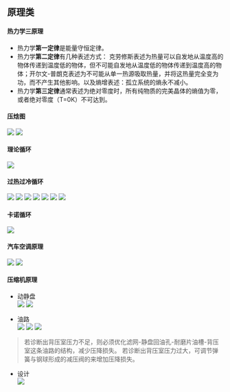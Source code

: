 ## 原理类
#### 热力学三原理
- 热力学**第一定律**是能量守恒定律。 
- 热力学**第二定律**有几种表述方式： 克劳修斯表述为热量可以自发地从温度高的物体传递到温度低的物体，但不可能自发地从温度低的物体传递到温度高的物体；开尔文-普朗克表述为不可能从单一热源吸取热量，并将这热量完全变为功，而不产生其他影响。以及熵增表述：孤立系统的熵永不减小。 
- 热力学**第三定律**通常表述为绝对零度时，所有纯物质的完美晶体的熵值为零，或者绝对零度（T=0K）不可达到。

#### 压焓图
![](https://ddns.smpi.top:10000/md_attachments/Pasted%20image%2020220323133444.png)
![](https://ddns.smpi.top:10000/md_attachments/Pasted%20image%2020220323134950.png)

#### 理论循环
![](https://ddns.smpi.top:10000/md_attachments/Pasted%20image%2020220323133756.png)

#### 过热过冷循环
![](https://ddns.smpi.top:10000/md_attachments/Pasted%20image%2020220323135131.png)
![](https://ddns.smpi.top:10000/md_attachments/Pasted%20image%2020220323135356.png)
![](https://ddns.smpi.top:10000/md_attachments/Pasted%20image%2020220323135756.png)
![](https://ddns.smpi.top:10000/md_attachments/Pasted%20image%2020220323140100.png)
![](https://ddns.smpi.top:10000/md_attachments/Pasted%20image%2020220323140310.png)
![](https://ddns.smpi.top:10000/md_attachments/Pasted%20image%2020220323155156.png)
![](https://ddns.smpi.top:10000/md_attachments/Pasted%20image%2020220407150801.png)

#### 卡诺循环
![](https://ddns.smpi.top:10000/md_attachments/Pasted%20image%2020220422144353.png)

#### 汽车空调原理
![](https://ddns.smpi.top:10000/md_attachments/Pasted%20image%2020220322161136.png)
![](https://ddns.smpi.top:10000/md_attachments/Pasted%20image%2020220303164703.png)

#### 压缩机原理
- 动静盘  
![](https://ddns.smpi.top:10000/md_attachments/Pasted%20image%2020220323131115.png)
![](https://ddns.smpi.top:10000/md_attachments/Pasted%20image%2020220323131227.png)

- 油路  
![](https://ddns.smpi.top:10000/md_attachments/Pasted%20image%2020220323131400.png)
![](https://ddns.smpi.top:10000/md_attachments/Pasted%20image%2020220323131612.png)
![](https://ddns.smpi.top:10000/md_attachments/Pasted%20image%2020220323131857.png)
> 若诊断出背压室压力不足，则必须优化滤网-静盘回油孔-耐磨片油槽-背压室这条油路的结构，减少压降损失。
> 若诊断出背压室压力过大，可调节弹簧与钢球形成的减压阀的来增加压降损失。

- 设计  
![](https://ddns.smpi.top:10000/md_attachments/Pasted%20image%2020220323132047.png)